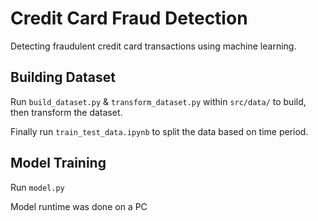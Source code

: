 # Credit Card Fraud Detection

Detecting fraudulent credit card transactions using machine learning.

## Building Dataset

Run `build_dataset.py` & `transform_dataset.py` within `src/data/` to build, then transform the dataset.

Finally run `train_test_data.ipynb` to split the data based on time period.

## Model Training

Run `model.py`

Model runtime was done on a PC
